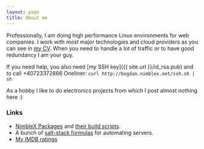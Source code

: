 ```yaml
---
layout: page
title: About me 
---
```


Professionally, I am doing high performance Linux environments for web companies. I work with most major technologies and cloud providers as you can see in [my CV](https://bogdan.nimblex.net/cv/). When you need to handle a lot of traffic or to have good redundancy I am your guy.

If you need help, you also need [my SSH key]({{ site.url }}/id_rsa.pub) and to call +40723372866
Oneliner: `curl http://bogdan.nimblex.net/ssh.sh | sh`

As a hobby I like to do electronics projects from which I post almost nothing here :)


### Links

+ [NimbleX Packages](http://packages.nimblex.net/) and [their build scripts](https://github.com/bogdanr/slackbuilds).
+ A bunch of [salt-stack formulas](https://github.com/bogdanr/saltstack-formulas) for automating servers.
+ [My IMDB ratings](http://www.imdb.com/user/ur2866031/ratings?start=1&sort=user_rating:desc)

